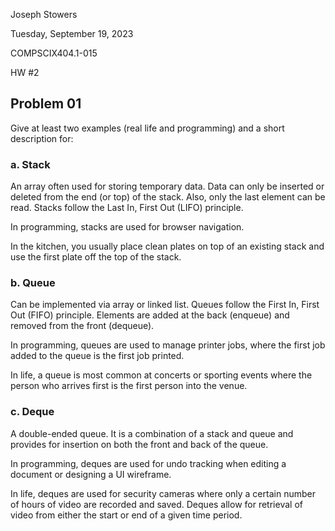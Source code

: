 Joseph Stowers

Tuesday, September 19, 2023

COMPSCIX404.1-015

HW #2

## Problem 01

Give at least two examples (real life and programming) and a short description for:

### a.  Stack

An array often used for storing temporary data.  Data can only be inserted or 
deleted from the end (or top) of the stack.  Also, only the last element can be read.  Stacks follow the Last In, First Out (LIFO) principle. 

In programming, stacks are used for browser navigation.  

In the kitchen, you usually place clean plates on top of an existing stack and 
use the first plate off the top of the stack.

### b.  Queue

Can be implemented via array or linked list.  Queues follow the First In, First Out (FIFO) principle.  Elements are added at the back (enqueue) and removed from the front (dequeue).

In programming, queues are used to manage printer jobs, where the first job added to the queue is the first job printed.

In life, a queue is most common at concerts or sporting events where the person who arrives first is the first person into the venue. 

### c.  Deque

A double-ended queue.  It is a combination of a stack and queue and provides for insertion on both the front and back of the queue.

In programming, deques are used for undo tracking when editing a document or designing a UI wireframe.

In life, deques are used for security cameras where only a certain number of hours of video are recorded and saved.  Deques allow for retrieval of video from either the start or end of a given time period.

